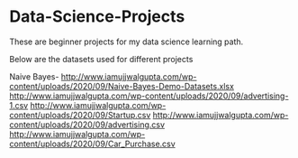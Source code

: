 # Data-Science-Projects
These are beginner projects for my data science learning path.

Below are the datasets used for different projects

Naive Bayes- http://www.iamujjwalgupta.com/wp-content/uploads/2020/09/Naive-Bayes-Demo-Datasets.xlsx
http://www.iamujjwalgupta.com/wp-content/uploads/2020/09/advertising-1.csv
http://www.iamujjwalgupta.com/wp-content/uploads/2020/09/Startup.csv
http://www.iamujjwalgupta.com/wp-content/uploads/2020/09/advertising.csv
http://www.iamujjwalgupta.com/wp-content/uploads/2020/09/Car_Purchase.csv
